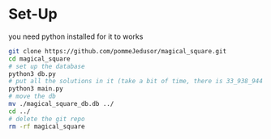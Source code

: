 # Set-Up
you need python installed for it to works
```bash
git clone https://github.com/pommeJedusor/magical_square.git
cd magical_square
# set up the database
python3 db.py
# put all the solutions in it (take a bit of time, there is 33_938_944 of them)
python3 main.py
# move the db
mv ./magical_square_db.db ../
cd ../
# delete the git repo
rm -rf magical_square
```
